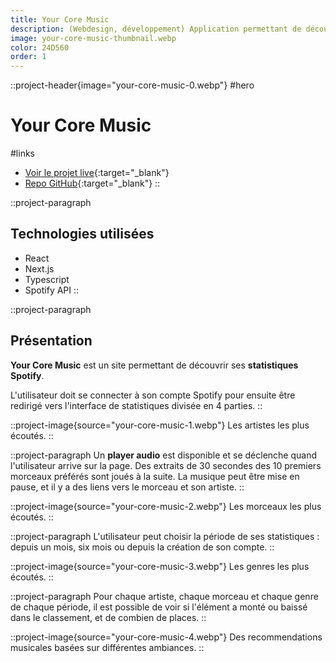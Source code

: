```yaml
---
title: Your Core Music
description: (Webdesign, développement) Application permettant de découvrir ses statistiques Spotify.
image: your-core-music-thumbnail.webp
color: 24D560
order: 1
---
```


::project-header{image="your-core-music-0.webp"}
#hero
# Your Core Music

#links
- [Voir le projet live](https://your-core-music.vercel.app){:target="_blank"}
- [Repo GitHub](https://github.com/ColinLienard/your-core-music){:target="_blank"}
::

::project-paragraph
## Technologies utilisées

- React
- Next.js
- Typescript
- Spotify API
::

::project-paragraph
## Présentation

**Your Core Music** est un site permettant de découvrir ses **statistiques Spotify**.

L'utilisateur doit se connecter à son compte Spotify pour ensuite être redirigé vers l'interface de statistiques divisée en 4 parties.
::

::project-image{source="your-core-music-1.webp"}
Les artistes les plus écoutés.
::

::project-paragraph
Un **player audio** est disponible et se déclenche quand l'utilisateur arrive sur la page. Des extraits de 30 secondes des 10 premiers morceaux préférés sont joués à la suite. La musique peut être mise en pause, et il y a des liens vers le morceau et son artiste.
::

::project-image{source="your-core-music-2.webp"}
Les morceaux les plus écoutés.
::

::project-paragraph
L'utilisateur peut choisir la période de ses statistiques : depuis un mois, six mois ou depuis la création de son compte.
::

::project-image{source="your-core-music-3.webp"}
Les genres les plus écoutés.
::

::project-paragraph
Pour chaque artiste, chaque morceau et chaque genre de chaque période, il est possible de voir si l'élément a monté ou baissé dans le classement, et de combien de places.
::

::project-image{source="your-core-music-4.webp"}
Des recommendations musicales basées sur différentes ambiances.
::